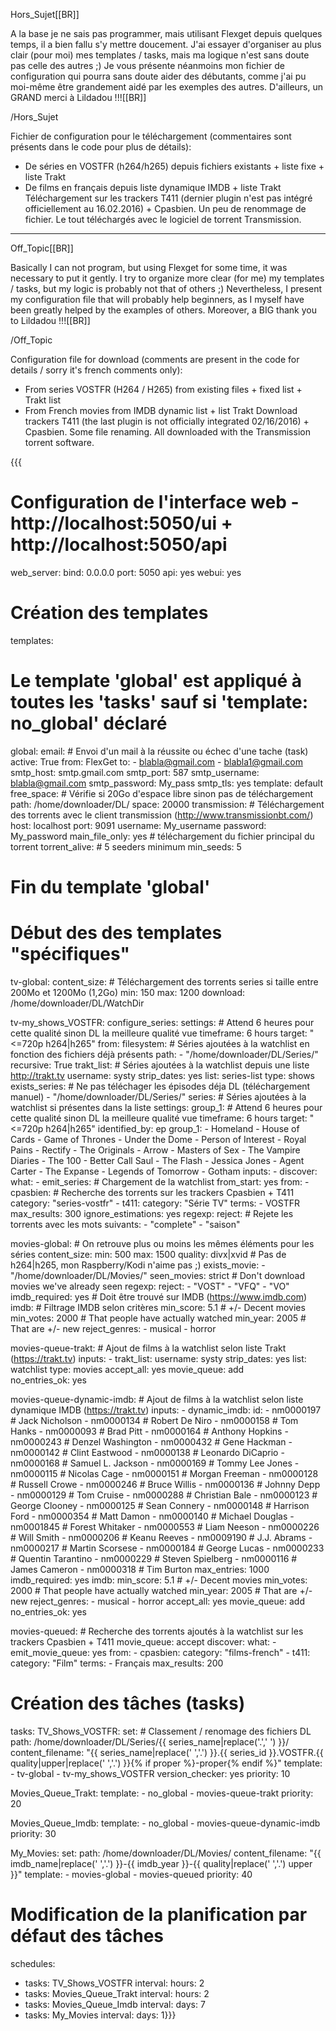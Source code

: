 Hors_Sujet[[BR]]

A la base je ne sais pas programmer, mais utilisant Flexget depuis quelques temps, il a bien fallu s'y mettre doucement.
J'ai essayer d'organiser au plus clair (pour moi) mes templates / tasks, mais ma logique n'est sans doute pas celle des autres ;)
Je vous présente néanmoins mon fichier de configuration qui pourra sans doute aider des débutants, comme j'ai pu moi-même être grandement aidé par les exemples des autres. D'ailleurs, un GRAND merci à Lildadou !!![[BR]]

/Hors_Sujet


Fichier de configuration pour le téléchargement (commentaires sont présents dans le code pour plus de détails):
- De séries en VOSTFR (h264/h265) depuis fichiers existants + liste fixe + liste Trakt
- De films en français depuis liste dynamique IMDB + liste Trakt
Téléchargement sur les trackers T411 (dernier plugin n'est pas intégré officiellement au 16.02.2016) + Cpasbien.
Un peu de renommage de fichier.
Le tout téléchargés avec le logiciel de torrent Transmission.

----

Off_Topic[[BR]]

Basically I can not program, but using Flexget for some time, it was necessary to put it gently.
I try to organize more clear (for me) my templates / tasks, but my logic is probably not that of others ;)
Nevertheless, I present my configuration file that will probably help beginners, as I myself have been greatly helped by the examples of others. Moreover, a BIG thank you to Lildadou !!![[BR]]

/Off_Topic


Configuration file for download (comments are present in the code for details / sorry it's french comments only):
- From series VOSTFR (H264 / H265) from existing files + fixed list + Trakt list
- From French movies from IMDB dynamic list + list Trakt
Download trackers T411 (the last plugin is not officially integrated 02/16/2016) + Cpasbien.
Some file renaming.
All downloaded with the Transmission torrent software.

{{{
# Configuration de l'interface web - http://localhost:5050/ui + http://localhost:5050/api
web_server:
  bind: 0.0.0.0
  port: 5050
api: yes
webui: yes

# Création des templates
templates:
# Le template 'global' est appliqué à toutes les 'tasks' sauf si 'template: no_global' déclaré
  global:
    email: # Envoi d'un mail à la réussite ou échec d'une tache (task)
      active: True
      from: FlexGet
      to:
        - blabla@gmail.com
        - blabla1@gmail.com
      smtp_host: smtp.gmail.com
      smtp_port: 587
      smtp_username: blabla@gmail.com
      smtp_password: My_pass
      smtp_tls: yes
      template: default
    free_space: # Vérifie si 20Go d'espace libre sinon pas de téléchargement
      path: /home/downloader/DL/
      space: 20000
    transmission: # Téléchargement des torrents avec le client transmission (http://www.transmissionbt.com/)
      host: localhost
      port: 9091
      username: My_username
      password: My_password
      main_file_only: yes # téléchargement du fichier principal du torrent
    torrent_alive: # 5 seeders minimum
      min_seeds: 5
# Fin du template 'global' 

# Début des des templates "spécifiques"
  tv-global: 
    content_size: # Téléchargement des torrents series si taille entre 200Mo et 1200Mo (1,2Go)
      min: 150
      max: 1200
    download: /home/downloader/DL/WatchDir

  tv-my_shows_VOSTFR:
    configure_series:
      settings: # Attend 6 heures pour cette qualité sinon DL la meilleure qualité vue
        timeframe: 6 hours
        target: "<=720p h264|h265"
      from:
        filesystem: # Séries ajoutées à la watchlist en fonction des fichiers déjà présents
          path:
          - "/home/downloader/DL/Series/"
          recursive: True
        trakt_list: # Séries ajoutées à la watchlist depuis une liste http://trakt.tv
          username: systy
          strip_dates: yes
          list: series-list
          type: shows
    exists_series: # Ne pas téléchager les épisodes déja DL (téléchargement manuel)
      - "/home/downloader/DL/Series/"
    series: # Séries ajoutées à la watchlist si présentes dans la liste
      settings:
        group_1: # Attend 6 heures pour cette qualité sinon DL la meilleure qualité vue
          timeframe: 6 hours
          target: "<=720p h264|h265"
          identified_by: ep
      group_1:
        - Homeland
        - House of Cards
        - Game of Thrones
        - Under the Dome
        - Person of Interest
        - Royal Pains
        - Rectify
        - The Originals
        - Arrow
        - Masters of Sex
        - The Vampire Diaries
        - The 100
        - Better Call Saul
        - The Flash
        - Jessica Jones
        - Agent Carter
        - The Expanse
        - Legends of Tomorrow
        - Gotham
    inputs:
      - discover:
          what:
            - emit_series: # Chargement de la watchlist
                from_start: yes
          from:
            - cpasbien: # Recherche des torrents sur les trackers Cpasbien + T411
                category: "series-vostfr"
            - t411:
                category: "Série TV"
                terms:
                  - VOSTFR
                max_results: 300
          ignore_estimations: yes
    regexp:
      reject: # Rejete les torrents avec les mots suivants:
        - "complete"
        - "saison"

  movies-global: # On retrouve plus ou moins les mêmes éléments pour les séries
    content_size:
      min: 500
      max: 1500
    quality: divx|xvid # Pas de h264|h265, mon Raspberry/Kodi n'aime pas ;)
    exists_movie:
      - "/home/downloader/DL/Movies/"
    seen_movies: strict # Don't download movies we've already seen
    regexp:
      reject:
        - "VOST"
        - "VFQ"
        - "VO"
    imdb_required: yes # Doit être trouvé sur IMDB (https://www.imdb.com)
    imdb: # Filtrage IMDB selon critères
      min_score: 5.1 # +/- Decent movies 
      min_votes: 2000 # That people have actually watched
      min_year: 2005 # That are +/- new
      reject_genres:
        - musical
        - horror

  movies-queue-trakt: # Ajout de films à la watchlist selon liste Trakt (https://trakt.tv)
    inputs:
    - trakt_list:
        username: systy
        strip_dates: yes
        list: watchlist
        type: movies
    accept_all: yes
    movie_queue: add    
    no_entries_ok: yes

  movies-queue-dynamic-imdb:  # Ajout de films à la watchlist selon liste dynamique IMDB (https://trakt.tv)
    inputs:
    - dynamic_imdb:
        id: 
          - nm0000197 # Jack Nicholson
          - nm0000134 # Robert De Niro
          - nm0000158 # Tom Hanks
          - nm0000093 # Brad Pitt
          - nm0000164 # Anthony Hopkins 
          - nm0000243 # Denzel Washington
          - nm0000432 # Gene Hackman
          - nm0000142 # Clint Eastwood
          - nm0000138 # Leonardo DiCaprio
          - nm0000168 # Samuel L. Jackson
          - nm0000169 # Tommy Lee Jones
          - nm0000115 # Nicolas Cage
          - nm0000151 # Morgan Freeman 
          - nm0000128 # Russell Crowe
          - nm0000246 # Bruce Willis
          - nm0000136 # Johnny Depp
          - nm0000129 # Tom Cruise
          - nm0000288 # Christian Bale
          - nm0000123 # George Clooney
          - nm0000125 # Sean Connery
          - nm0000148 # Harrison Ford 
          - nm0000354 # Matt Damon
          - nm0000140 # Michael Douglas 
          - nm0001845 # Forest Whitaker
          - nm0000553 # Liam Neeson
          - nm0000226 # Will Smith 
          - nm0000206 # Keanu Reeves
          - nm0009190 # J.J. Abrams 
          - nm0000217 # Martin Scorsese
          - nm0000184 # George Lucas 
          - nm0000233 # Quentin Tarantino
          - nm0000229 # Steven Spielberg
          - nm0000116 # James Cameron 
          - nm0000318 # Tim Burton
        max_entries: 1000
    imdb_required: yes
    imdb:
      min_score: 5.1 # +/- Decent movies 
      min_votes: 2000 # That people have actually watched
      min_year: 2005 # That are +/- new
      reject_genres:
        - musical
        - horror
    accept_all: yes
    movie_queue: add    
    no_entries_ok: yes

  movies-queued: # Recherche des torrents ajoutés à la watchlist sur les trackers Cpasbien + T411
    movie_queue: accept
    discover:
      what:
        - emit_movie_queue: yes
      from:
        - cpasbien:
            category: "films-french"
        - t411:
            category: "Film"
            terms:
              - Français
            max_results: 200

# Création des tâches (tasks)
tasks:
  TV_Shows_VOSTFR:
    set: # Classement / renomage des fichiers DL
      path: /home/downloader/DL/Series/{{ series_name|replace('.',' ') }}/
      content_filename: "{{ series_name|replace(' ','.') }}.{{ series_id }}.VOSTFR.{{ quality|upper|replace(' ','.') }}{% if proper %}-proper{% endif %}"
    template:
      - tv-global
      - tv-my_shows_VOSTFR
    version_checker: yes
    priority: 10

  Movies_Queue_Trakt:
    template:
      - no_global
      - movies-queue-trakt
    priority: 20

  Movies_Queue_Imdb:
    template:
      - no_global
      - movies-queue-dynamic-imdb
    priority: 30

  My_Movies:
    set:
      path: /home/downloader/DL/Movies/
      content_filename: "{{ imdb_name|replace(' ','.') }}-{{ imdb_year }}-{{ quality|replace(' ','.') upper }}"
    template:
      - movies-global
      - movies-queued
    priority: 40


# Modification de la planification par défaut des tâches
schedules:
  - tasks: TV_Shows_VOSTFR
    interval:
      hours: 2
  - tasks: Movies_Queue_Trakt
    interval:
      hours: 2
  - tasks: Movies_Queue_Imdb
    interval:
      days: 7
  - tasks: My_Movies
    interval:
      days: 1}}}